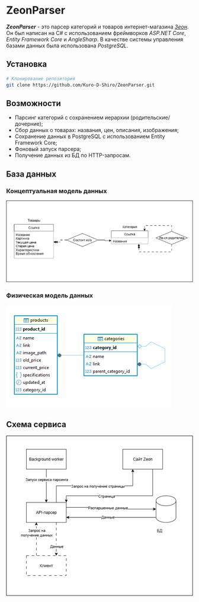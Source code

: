 # ZeonParser
***ZeonParser*** - это парсер категорий и товаров интернет-магазина *[Зеон](https://zeon18.ru/)*. Он был написан на C# с использованием фреймворков *ASP.NET Core*, *Entity Framework Core* и *AngleSharp*. В качестве системы управления базами данных была использована *PostgreSQL*. 
## Установка
```bash
# Клонирование репозитория
git clone https://github.com/Kuro-D-Shiro/ZeonParser.git
```
## Возможности
+ Парсинг категорий с сохранением иерархии (родительские/дочерние);
+ Сбор данных о товарах: названия, цен, описания, изображения;
+ Сохранение данных в PostgreSQL с использованием Entity Framework Core;
+ Фоновый запуск парсера;
+ Получение данных из БД по HTTP-запросам.
## База данных
### Концептуальная модель данных
![Концептуальная модель данных](https://github.com/Kuro-D-Shiro/ZeonParser/blob/develop/Diagrams/%D0%9A%D0%BE%D0%BD%D1%86%D0%B5%D0%BF%D1%82%D1%83%D0%B0%D0%BB%D1%8C%D0%BD%D0%B0%D1%8F%20%D0%BC%D0%BE%D0%B4%D0%B5%D0%BB%D1%8C%20%D0%91%D0%94%20Zeon%20Parser.png)
### Физическая модель данных 
![Физическая модель данных](https://github.com/Kuro-D-Shiro/ZeonParser/blob/develop/Diagrams/%D0%A4%D0%B8%D0%B7%D0%B8%D1%87%D0%B5%D1%81%D0%BA%D0%B0%D1%8F%20%D0%BC%D0%BE%D0%B4%D0%B5%D0%BB%D1%8C%20%D0%91%D0%94%20Zeon%20Parser.png)
## Схема сервиса
![Физическая модель данных](https://github.com/Kuro-D-Shiro/ZeonParser/blob/develop/Diagrams/API%20interaction%20diagram.png)
